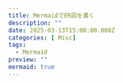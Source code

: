```yaml
---
title: MermaidでER図を書く
description: ""
date: 2025-03-13T15:00:00.000Z
categories: [ Misc]
tags: 
  - Mermaid
preview: ""
mermaid: true
---
```

